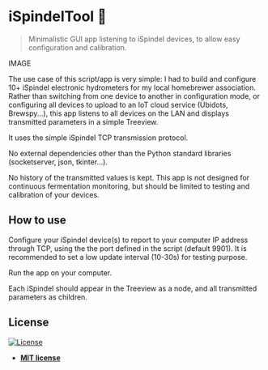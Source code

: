 # iSpindelTool 🍺

> Minimalistic GUI app listening to iSpindel devices, to allow easy configuration and calibration.

IMAGE

The use case of this script/app is very simple: I had to build and configure 10+ iSpindel electronic hydrometers for my local homebrewer association.
Rather than switching from one device to another in configuration mode, or configuring all devices to upload to an IoT cloud service (Ubidots, Brewspy...),
this app listens to all devices on the LAN and displays transmitted parameters in a simple Treeview.

It uses the simple iSpindel TCP transmission protocol.

No external dependencies other than the Python standard libraries (socketserver, json, tkinter...).

No history of the transmitted values is kept.
This app is not designed for continuous fermentation monitoring, but should be limited to testing and calibration of your devices.

## How to use

Configure your iSpindel device(s) to report to your computer IP address through TCP, using the the port defined in the script (default 9901).
It is recommended to set a low update interval (10-30s) for testing purpose.

Run the app on your computer.

Each iSpindel should appear in the Treeview as a node, and all transmitted parameters as children.

## License

[![License](http://img.shields.io/:license-mit-blue.svg?style=flat-square)](http://badges.mit-license.org)

- **[MIT license](http://opensource.org/licenses/mit-license.php)**

